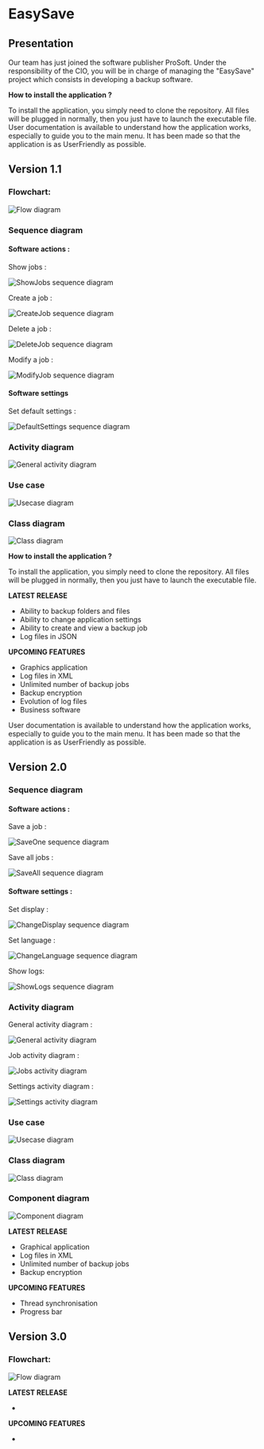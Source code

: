 # EasySave
## Presentation

Our team has just joined the software publisher ProSoft. Under the responsibility of the CIO, you will be in charge of managing the "EasySave" project which consists in developing a backup software.

**How to install the application ?**

To install the application, you simply need to clone the repository. All files will be plugged in normally, then you just have to launch the executable file.
User documentation is available to understand how the application works, especially to guide you to the main menu. It has been made so that the application is as UserFriendly as possible.


## Version 1.1

### Flowchart:

![Flow diagram](CDC/1.1/flow_diagram.png)

### Sequence diagram

#### Software actions :

Show jobs :

![ShowJobs sequence diagram](CDC/1.1/sequence_diagram_job_show.png)

Create a job :

![CreateJob sequence diagram](CDC/1.1/sequence_diagram_job_create.png)

Delete a job :

![DeleteJob sequence diagram](CDC/1.1/sequence_diagram_job_delete.png)

Modify a job :

![ModifyJob sequence diagram](CDC/1.1/sequence_diagram_job_modify.png)

#### Software settings

Set default settings :

![DefaultSettings sequence diagram](CDC/1.1/sequence_diagram_settings_defaultSettings.png)

### Activity diagram

![General activity diagram](CDC/1.1/activity_diagram.png)

### Use case

![Usecase diagram](CDC/1.1/usecase_diagram.png)

### Class diagram

![Class diagram](CDC/1.1/class_diagram.png)

**How to install the application ?**

To install the application, you simply need to clone the repository. All files will be plugged in normally, then you just have to launch the executable file.

**LATEST RELEASE**

 - Ability to backup folders and files
 - Ability to change application settings
 - Ability to create and view a backup job
 - Log files in JSON

**UPCOMING FEATURES**

 - Graphics application
 - Log files in XML
 - Unlimited number of backup jobs
 - Backup encryption
 - Evolution of log files
 - Business software

User documentation is available to understand how the application works, especially to guide you to the main menu. It has been made so that the application is as UserFriendly as possible.





## Version 2.0

### Sequence diagram

#### Software actions :

Save a job :

![SaveOne sequence diagram](CDC/2.0/sequence_diagram_job_saveOne.png)

Save all jobs :

![SaveAll sequence diagram](CDC/2.0/sequence_diagram_job_saveAll.png)

#### Software settings :

Set display :

![ChangeDisplay sequence diagram](CDC/2.0/sequence_diagram_settings_changeDisplay.png)

Set language :

![ChangeLanguage sequence diagram](CDC/2.0/sequence_diagram_settings_changeLanguage.png)

Show logs:

![ShowLogs sequence diagram](CDC/2.0/sequence_diagram_settings_showLogs.png)

### Activity diagram

General activity diagram :

![General activity diagram](CDC/2.0/activity_diagram_general.png)

Job activity diagram :

![Jobs activity diagram](CDC/2.0/activity_diagram_jobs.png)

Settings activity diagram :

![Settings activity diagram](CDC/2.0/activity_diagram_settings.png)

### Use case

![Usecase diagram](CDC/2.0/usecase_diagram.png)

### Class diagram

![Class diagram](CDC/2.0/class_diagram.png)

### Component diagram

![Component diagram](CDC/2.0/component_diagram.png)

**LATEST RELEASE**

 - Graphical application
 - Log files in XML
 - Unlimited number of backup jobs
 - Backup encryption

**UPCOMING FEATURES**

 - Thread synchronisation
 - Progress bar





## Version 3.0

### Flowchart:

![Flow diagram](CDC/3.0/flow_diagram.png)

**LATEST RELEASE**

 - 

**UPCOMING FEATURES**

 - 